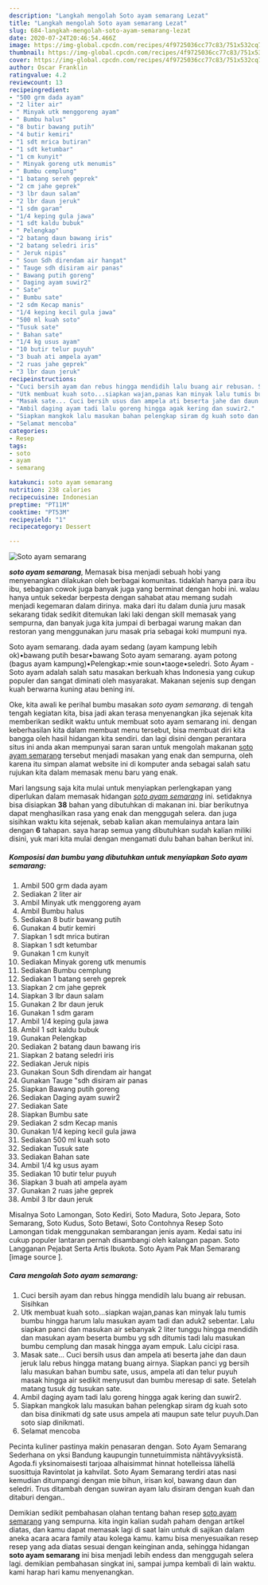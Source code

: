 ```yaml
---
description: "Langkah mengolah Soto ayam semarang Lezat"
title: "Langkah mengolah Soto ayam semarang Lezat"
slug: 684-langkah-mengolah-soto-ayam-semarang-lezat
date: 2020-07-24T20:46:54.466Z
image: https://img-global.cpcdn.com/recipes/4f9725036cc77c83/751x532cq70/soto-ayam-semarang-foto-resep-utama.jpg
thumbnail: https://img-global.cpcdn.com/recipes/4f9725036cc77c83/751x532cq70/soto-ayam-semarang-foto-resep-utama.jpg
cover: https://img-global.cpcdn.com/recipes/4f9725036cc77c83/751x532cq70/soto-ayam-semarang-foto-resep-utama.jpg
author: Oscar Franklin
ratingvalue: 4.2
reviewcount: 13
recipeingredient:
- "500 grm dada ayam"
- "2 liter air"
- " Minyak utk menggoreng ayam"
- " Bumbu halus"
- "8 butir bawang putih"
- "4 butir kemiri"
- "1 sdt mrica butiran"
- "1 sdt ketumbar"
- "1 cm kunyit"
- " Minyak goreng utk menumis"
- " Bumbu cemplung"
- "1 batang sereh geprek"
- "2 cm jahe geprek"
- "3 lbr daun salam"
- "2 lbr daun jeruk"
- "1 sdm garam"
- "1/4 keping gula jawa"
- "1 sdt kaldu bubuk"
- " Pelengkap"
- "2 batang daun bawang iris"
- "2 batang seledri iris"
- " Jeruk nipis"
- " Soun Sdh direndam air hangat"
- " Tauge sdh disiram air panas"
- " Bawang putih goreng"
- " Daging ayam suwir2"
- " Sate"
- " Bumbu sate"
- "2 sdm Kecap manis"
- "1/4 keping kecil gula jawa"
- "500 ml kuah soto"
- "Tusuk sate"
- " Bahan sate"
- "1/4 kg usus ayam"
- "10 butir telur puyuh"
- "3 buah ati ampela ayam"
- "2 ruas jahe geprek"
- "3 lbr daun jeruk"
recipeinstructions:
- "Cuci bersih ayam dan rebus hingga mendidih lalu buang air rebusan. Sisihkan"
- "Utk membuat kuah soto...siapkan wajan,panas kan minyak lalu tumis bumbu hingga harum lalu masukan ayam tadi dan aduk2 sebentar. Lalu siapkan panci dan masukan air sebanyak 2 liter tunggu hingga mendidih dan masukan ayam beserta bumbu yg sdh ditumis tadi lalu masukan bumbu cemplung dan masak hingga ayam empuk. Lalu cicipi rasa."
- "Masak sate... Cuci bersih usus dan ampela ati beserta jahe dan daun jeruk lalu rebus hingga matang buang airnya. Siapkan panci yg bersih lalu masukan bahan bumbu sate, usus, ampela ati dan telur puyuh masak hingga air sedikit menyusut dan bumbu meresap di sate. Setelah matang tusuk dg tusukan sate."
- "Ambil daging ayam tadi lalu goreng hingga agak kering dan suwir2."
- "Siapkan mangkok lalu masukan bahan pelengkap siram dg kuah soto dan bisa dinikmati dg sate usus ampela ati maupun sate telur puyuh.Dan soto siap dinikmati."
- "Selamat mencoba"
categories:
- Resep
tags:
- soto
- ayam
- semarang

katakunci: soto ayam semarang 
nutrition: 238 calories
recipecuisine: Indonesian
preptime: "PT11M"
cooktime: "PT53M"
recipeyield: "1"
recipecategory: Dessert

---
```



![Soto ayam semarang](https://img-global.cpcdn.com/recipes/4f9725036cc77c83/751x532cq70/soto-ayam-semarang-foto-resep-utama.jpg)

<b><i>soto ayam semarang</i></b>, Memasak bisa menjadi sebuah hobi yang menyenangkan dilakukan oleh berbagai komunitas. tidaklah hanya para ibu ibu, sebagian cowok juga banyak juga yang berminat dengan hobi ini. walau hanya untuk sekedar berpesta dengan sahabat atau memang sudah menjadi kegemaran dalam dirinya. maka dari itu dalam dunia juru masak sekarang tidak sedikit ditemukan laki laki dengan skill memasak yang sempurna, dan banyak juga kita jumpai di berbagai warung makan dan restoran yang menggunakan juru masak pria sebagai koki mumpuni nya.

Soto ayam semarang. dada ayam sedang (ayam kampung lebih ok)•bawang putih besar•bawang Soto ayam semarang. ayam potong (bagus ayam kampung)•Pelengkap:•mie soun•taoge•seledri. Soto Ayam - Soto ayam adalah salah satu masakan berkuah khas Indonesia yang cukup populer dan sangat diminati oleh masyarakat. Makanan sejenis sup dengan kuah berwarna kuning atau bening ini.

Oke, kita awali ke perihal bumbu masakan <i>soto ayam semarang</i>. di tengah tengah kegiatan kita, bisa jadi akan terasa menyenangkan jika sejenak kita memberikan sedikit waktu untuk membuat soto ayam semarang ini. dengan keberhasilan kita dalam membuat menu tersebut, bisa membuat diri kita bangga oleh hasil hidangan kita sendiri. dan lagi disini dengan perantara situs ini anda akan mempunyai saran saran untuk mengolah makanan <u>soto ayam semarang</u> tersebut menjadi masakan yang enak dan sempurna, oleh karena itu simpan alamat website ini di komputer anda sebagai salah satu rujukan kita dalam memasak menu baru yang enak.


Mari langsung saja kita mulai untuk menyiapkan perlengkapan yang diperlukan dalam memasak hidangan <u><i>soto ayam semarang</i></u> ini. setidaknya bisa disiapkan <b>38</b> bahan yang dibutuhkan di makanan ini. biar berikutnya dapat menghasilkan rasa yang enak dan menggugah selera. dan juga sisihkan waktu kita sejenak, sebab kalian akan memulainya antara lain dengan <b>6</b> tahapan. saya harap semua yang dibutuhkan sudah kalian miliki disini, yuk mari kita mulai dengan mengamati dulu bahan bahan berikut ini.

<!--inarticleads1-->

##### Komposisi dan bumbu yang dibutuhkan untuk menyiapkan Soto ayam semarang:

1. Ambil 500 grm dada ayam
1. Sediakan 2 liter air
1. Ambil  Minyak utk menggoreng ayam
1. Ambil  Bumbu halus
1. Sediakan 8 butir bawang putih
1. Gunakan 4 butir kemiri
1. Siapkan 1 sdt mrica butiran
1. Siapkan 1 sdt ketumbar
1. Gunakan 1 cm kunyit
1. Sediakan  Minyak goreng utk menumis
1. Sediakan  Bumbu cemplung
1. Sediakan 1 batang sereh geprek
1. Siapkan 2 cm jahe geprek
1. Siapkan 3 lbr daun salam
1. Gunakan 2 lbr daun jeruk
1. Gunakan 1 sdm garam
1. Ambil 1/4 keping gula jawa
1. Ambil 1 sdt kaldu bubuk
1. Gunakan  Pelengkap
1. Sediakan 2 batang daun bawang iris
1. Siapkan 2 batang seledri iris
1. Sediakan  Jeruk nipis
1. Gunakan  Soun Sdh direndam air hangat
1. Gunakan  Tauge &#34;sdh disiram air panas
1. Siapkan  Bawang putih goreng
1. Sediakan  Daging ayam suwir2
1. Sediakan  Sate
1. Siapkan  Bumbu sate
1. Sediakan 2 sdm Kecap manis
1. Gunakan 1/4 keping kecil gula jawa
1. Sediakan 500 ml kuah soto
1. Sediakan Tusuk sate
1. Sediakan  Bahan sate
1. Ambil 1/4 kg usus ayam
1. Sediakan 10 butir telur puyuh
1. Siapkan 3 buah ati ampela ayam
1. Gunakan 2 ruas jahe geprek
1. Ambil 3 lbr daun jeruk


Misalnya Soto Lamongan, Soto Kediri, Soto Madura, Soto Jepara, Soto Semarang, Soto Kudus, Soto Betawi, Soto Contohnya Resep Soto Lamongan tidak menggunakan sembarangan jenis ayam. Kedai satu ini cukup populer lantaran pernah disambangi oleh kalangan papan. Soto Langganan Pejabat Serta Artis Ibukota. Soto Ayam Pak Man Semarang [image source ]. 

<!--inarticleads2-->

##### Cara mengolah Soto ayam semarang:

1. Cuci bersih ayam dan rebus hingga mendidih lalu buang air rebusan. Sisihkan
1. Utk membuat kuah soto...siapkan wajan,panas kan minyak lalu tumis bumbu hingga harum lalu masukan ayam tadi dan aduk2 sebentar. Lalu siapkan panci dan masukan air sebanyak 2 liter tunggu hingga mendidih dan masukan ayam beserta bumbu yg sdh ditumis tadi lalu masukan bumbu cemplung dan masak hingga ayam empuk. Lalu cicipi rasa.
1. Masak sate... Cuci bersih usus dan ampela ati beserta jahe dan daun jeruk lalu rebus hingga matang buang airnya. Siapkan panci yg bersih lalu masukan bahan bumbu sate, usus, ampela ati dan telur puyuh masak hingga air sedikit menyusut dan bumbu meresap di sate. Setelah matang tusuk dg tusukan sate.
1. Ambil daging ayam tadi lalu goreng hingga agak kering dan suwir2.
1. Siapkan mangkok lalu masukan bahan pelengkap siram dg kuah soto dan bisa dinikmati dg sate usus ampela ati maupun sate telur puyuh.Dan soto siap dinikmati.
1. Selamat mencoba


Pecinta kuliner pastinya makin penasaran dengan. Soto Ayam Semarang Sederhana on yksi Bandung kaupungin tunnetuimmista nähtävyyksistä. Agoda.fi yksinomaisesti tarjoaa alhaisimmat hinnat hotelleissa lähellä suosittuja Ravintolat ja kahvilat. Soto Ayam Semarang terdiri atas nasi kemudian ditumpangi dengan mie bihun, irisan kol, bawang daun dan seledri. Trus ditambah dengan suwiran ayam lalu disiram dengan kuah dan ditaburi dengan.. 

Demikian sedikit pembahasan olahan tentang bahan resep <u>soto ayam semarang</u> yang sempurna. kita ingin kalian sudah paham dengan artikel diatas, dan kamu dapat memasak lagi di saat lain untuk di sajikan dalam aneka acara acara family atau kolega kamu. kamu bisa menyesuaikan resep resep yang ada diatas sesuai dengan keinginan anda, sehingga hidangan <b>soto ayam semarang</b> ini bisa menjadi lebih endess dan menggugah selera lagi. demikian pembahasan singkat ini, sampai jumpa kembali di lain waktu. kami harap hari kamu menyenangkan.
